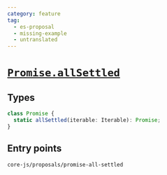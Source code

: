 ```yaml
---
category: feature
tag:
  - es-proposal
  - missing-example
  - untranslated
---
```


# [`Promise.allSettled`](https://github.com/tc39/proposal-promise-allSettled)

## Types

```ts
class Promise {
  static allSettled(iterable: Iterable): Promise;
}
```

## Entry points

```
core-js/proposals/promise-all-settled
```
